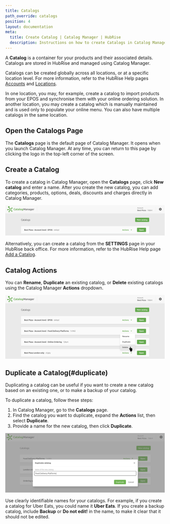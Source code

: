 ```yaml
---
title: Catalogs
path_override: catalogs
position: 4
layout: documentation
meta:
  title: Create Catalog | Catalog Manager | HubRise
  description: Instructions on how to create Catalogs in Catalog Manager. Synchronise catalogs between your EPOS and your apps.
---
```


A **Catalog** is a container for your products and their associated details. Catalogs are stored in HubRise and managed using Catalog Manager.

Catalogs can be created globally across all locations, or at a specific location level. For more information, refer to the HubRise Help pages [Accounts](/docs/account) and [Locations](/docs/locations).

In one location, you may, for example, create a catalog to import products from your EPOS and synchronise them with your online ordering solution. In another location, you may create a catalog which is manually maintained and is used only to populate your online menu. You can also have multiple catalogs in the same location.

## Open the Catalogs Page

The **Catalogs** page is the default page of Catalog Manager. It opens when you launch Catalog Manager. At any time, you can return to this page by clicking the logo in the top-left corner of the screen.

## Create a Catalog

To create a catalog in Catalog Manager, open the **Catalogs** page, click **New catalog** and enter a name. After you create the new catalog, you can add categories, products, options, deals, discounts and charges directly in Catalog Manager.

![Catalog Manager New Catalog](./images/015-2x-new-catalog.png)

Alternatively, you can create a catalog from the **SETTINGS** page in your HubRise back office. For more information, refer to the HubRise Help page [Add a Catalog](/docs/catalog#add).

## Catalog Actions

You can **Rename**, **Duplicate** an existing catalog, or **Delete** existing catalogs using the Catalog Manager **Actions** dropdown.

![Catalog Manager Catalog list](./images/001-2x-catalog-list.png)

## Duplicate a Catalog(#duplicate)

Duplicating a catalog can be useful if you want to create a new catalog based on an existing one, or to make a backup of your catalog.

To duplicate a catalog, follow these steps:

1. In Catalog Manager, go to the **Catalogs** page.
1. Find the catalog you want to duplicate, expand the **Actions** list, then select **Duplicate**.
1. Provide a name for the new catalog, then click **Duplicate**.

![Duplicate a catalog](./images/018-2x-duplicate-catalog.png)

Use clearly identifiable names for your catalogs. For example, if you create a catalog for Uber Eats, you could name it **Uber Eats**. If you create a backup catalog, include **Backup** or **Do not edit!** in the name, to make it clear that it should not be edited.
